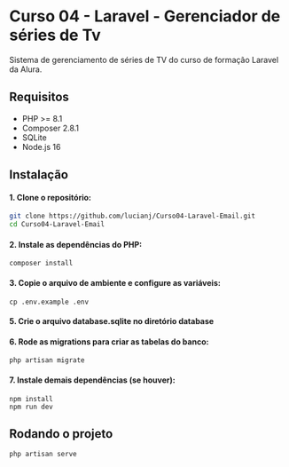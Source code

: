 # Curso 04 - Laravel - Gerenciador de séries de Tv

Sistema de gerenciamento de séries de TV do curso de formação Laravel da Alura.

## Requisitos

- PHP >= 8.1  
- Composer 2.8.1
- SQLite  
- Node.js 16

## Instalação

#### 1. Clone o repositório:

   ```bash
   git clone https://github.com/lucianj/Curso04-Laravel-Email.git
   cd Curso04-Laravel-Email
   ```

#### 2. Instale as dependências do PHP:

    
    composer install
    

#### 3. Copie o arquivo de ambiente e configure as variáveis:

    
    cp .env.example .env
    

#### 5. Crie o arquivo database.sqlite no diretório database

#### 6. Rode as migrations para criar as tabelas do banco:

    
    php artisan migrate
    

#### 7. Instale demais dependências (se houver):

    
    npm install
    npm run dev
    

## Rodando o projeto

    php artisan serve

